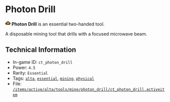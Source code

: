 # Photon Drill

<img src="https://raw.githubusercontent.com/Ceterai/Enternia/main/items/active/alta/tools/mine/photon_drill/icon.png" alt="Photon Drill icon" loading="lazy" height="16px" width="auto" /> **Photon Drill** is an essential two-handed tool.

A disposable mining tool that drills with a focused microwave beam.

## Technical Information

- In-game ID: `ct_photon_drill`
- Power: `4.5`
- Rarity: `Essential`
- Tags: [`alta`](https://ceterai.github.io/MyEnternia/Wiki/Tags/Alta), [`essential`](https://ceterai.github.io/MyEnternia/Wiki/Tags/Essential), [`mining`](https://ceterai.github.io/MyEnternia/Wiki/Tags/Mining), [`physical`](https://ceterai.github.io/MyEnternia/Wiki/Tags/Physical)
- File: [`/items/active/alta/tools/mine/photon_drill/ct_photon_drill.activeitem`](https://github.com/Ceterai/Enternia/blob/main/items/active/alta/tools/mine/photon_drill/ct_photon_drill.activeitem)
